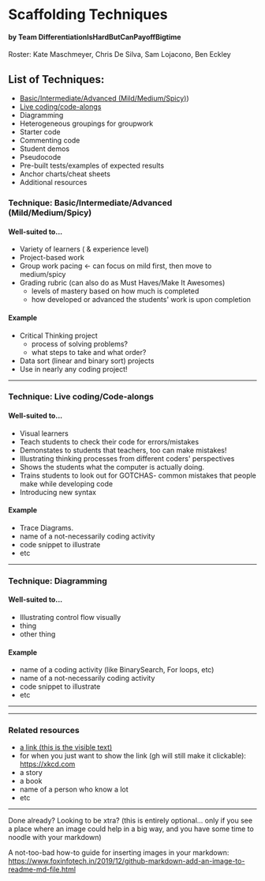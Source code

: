 # Scaffolding Techniques
#### by Team DifferentiationIsHardButCanPayoffBigtime
Roster: Kate Maschmeyer, Chris De Silva, Sam Lojacono, Ben Eckley

## List of Techniques:
* [Basic/Intermediate/Advanced (Mild/Medium/Spicy)](https://replit.com/@Kmaschm/cohort-3-summer-work-Kmaschm#methods/05_scaffoldtechniques.md:18:1))
* [Live coding/code-alongs](https://replit.com/@Kmaschm/cohort-3-summer-work-Kmaschm#methods/05_scaffoldtechniques.md:37:0)
* Diagramming
* Heterogeneous groupings for groupwork
* Starter code
* Commenting code
* Student demos
* Pseudocode
* Pre-built tests/examples of expected results
* Anchor charts/cheat sheets
* Additional resources

### Technique: Basic/Intermediate/Advanced (Mild/Medium/Spicy)

#### Well-suited to...
* Variety of learners ( & experience level)
* Project-based work
* Group work pacing <- can focus on mild first, then move to medium/spicy
* Grading rubric  (can also do as Must Haves/Make It Awesomes)
  * levels of mastery based on how much is completed
  * how developed or advanced the students' work is upon completion


#### Example
* Critical Thinking project
  * process of solving problems?
  * what steps to take and what order?
* Data sort (linear and binary sort) projects
* Use in nearly any coding project!

--- 
### Technique: Live coding/Code-alongs

#### Well-suited to...
* Visual learners
* Teach students to check their code for errors/mistakes
* Demonstates to students that teachers, too can make mistakes!
* Illustrating thinking processes from different coders' perspectives
* Shows the students what the computer is actually doing.
* Trains students to look out for GOTCHAS- common mistakes that people make while developing code
* Introducing new syntax

#### Example
* Trace Diagrams.
* name of a not-necessarily coding activity
* code snippet to illustrate
* etc


---
### Technique: Diagramming

#### Well-suited to...
* Illustrating control flow visually
* thing
* other thing

#### Example
* name of a coding activity (like BinarySearch, For loops, etc)
* name of a not-necessarily coding activity
* code snippet to illustrate
* etc
---

* * *






### Related resources
* [a link (this is the visible text)](https://xkcd.com)
* for when you just want to show the link (gh will still make it clickable): https://xkcd.com
* a story
* a book
* name of a person who know a lot
* etc


* * *


Done already? Looking to be xtra? (this is entirely optional... only if you see a place where an image could help in a big way, and you have some time to noodle with your markdown)

A not-too-bad how-to guide for inserting images in your markdown: https://www.foxinfotech.in/2019/12/github-markdown-add-an-image-to-readme-md-file.html



